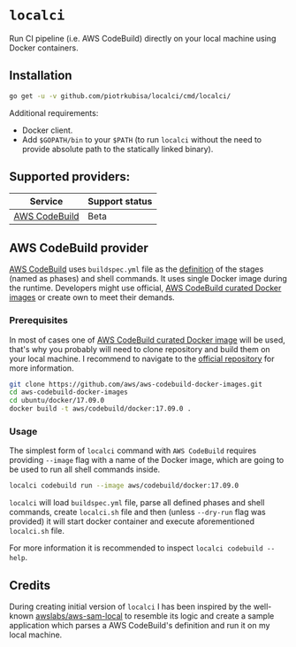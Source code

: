 # `localci`

Run CI pipeline (i.e. AWS CodeBuild) directly on your local machine using Docker containers.

## Installation

```bash
go get -u -v github.com/piotrkubisa/localci/cmd/localci/
```

Additional requirements:

* Docker client.
* Add `$GOPATH/bin` to your `$PATH` (to run `localci` without the need to provide absolute path to the statically linked binary).

## Supported providers:

| Service                         | Support status |
| ------------------------------- | -------------- |
| [AWS CodeBuild](#aws-codebuild) | Beta           |

## AWS CodeBuild provider

[AWS CodeBuild](https://aws.amazon.com/codebuild/) uses `buildspec.yml` file as the [definition](https://docs.aws.amazon.com/codebuild/latest/userguide/build-spec-ref.html) of the stages (named as phases) and shell commands.
It uses single Docker image during the runtime. 
Developers might use official, [AWS CodeBuild curated Docker images](https://github.com/aws/aws-codebuild-docker-images) or create own to meet their demands.

### Prerequisites

In most of cases one of [AWS CodeBuild curated Docker image](https://github.com/aws/aws-codebuild-docker-images) will be used, that's why you probably will need to clone repository and build them on your local machine. I recommend to navigate to the [official repository](https://github.com/aws/aws-codebuild-docker-images) for more information.

```bash
git clone https://github.com/aws/aws-codebuild-docker-images.git
cd aws-codebuild-docker-images
cd ubuntu/docker/17.09.0
docker build -t aws/codebuild/docker:17.09.0 .
```
 
### Usage

The simplest form of `localci` command with `AWS CodeBuild` requires providing `--image` flag with a name of the Docker image, which are going to be used to run all shell commands inside.

```bash
localci codebuild run --image aws/codebuild/docker:17.09.0
```

`localci` will load `buildspec.yml` file, parse all defined phases and shell commands, create `localci.sh` file and then (unless `--dry-run` flag was provided) it will start docker container and execute aforementioned `localci.sh` file.

For more information it is recommended to inspect `localci codebuild --help`.

## Credits

During creating initial version of `localci` I has been inspired by the well-known [awslabs/aws-sam-local](https://github.com/awslabs/aws-sam-local) to resemble its logic and create a sample application which parses a AWS CodeBuild's definition and run it on my local machine.
